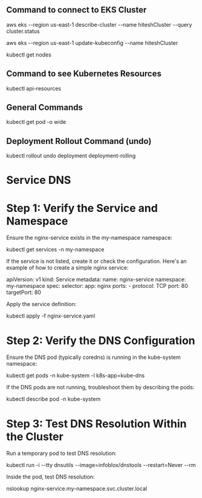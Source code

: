 ## Command to connect to EKS Cluster

aws eks --region us-east-1 describe-cluster --name hiteshCluster --query cluster.status

aws eks --region us-east-1 update-kubeconfig --name hiteshCluster

kubectl get nodes

## Command to see Kubernetes Resources

kubectl api-resources

## General Commands
  kubectl get pod -o wide

## Deployment Rollout Command (undo)

kubectl rollout undo deployment deployment-rolling



# Service DNS

# Step 1: Verify the Service and Namespace

Ensure the nginx-service exists in the my-namespace namespace:

kubectl get services -n my-namespace

If the service is not listed, create it or check the configuration. Here's an example of how to create a simple nginx service:


apiVersion: v1
kind: Service
metadata:
  name: nginx-service
  namespace: my-namespace
spec:
  selector:
    app: nginx
  ports:
    - protocol: TCP
      port: 80
      targetPort: 80

Apply the service definition:


kubectl apply -f nginx-service.yaml

# Step 2: Verify the DNS Configuration

Ensure the DNS pod (typically coredns) is running in the kube-system namespace:


kubectl get pods -n kube-system -l k8s-app=kube-dns

If the DNS pods are not running, troubleshoot them by describing the pods:

kubectl describe pod <dns-pod-name> -n kube-system

# Step 3: Test DNS Resolution Within the Cluster

Run a temporary pod to test DNS resolution:

kubectl run -i --tty dnsutils --image=infoblox/dnstools --restart=Never --rm

Inside the pod, test DNS resolution:

nslookup nginx-service.my-namespace.svc.cluster.local
